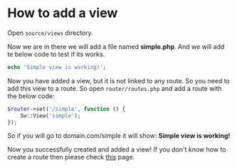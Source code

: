# How to add a view

Open `source/views` directory.

Now we are in there we will add a file named **simple.php**. And we will add te below code to test if its works.

```php
echo 'Simple view is working!';
```

Now you have added a view, but it is not linked to any route. So you need to add this view to a route.
So open `router/routes.php` and add a route with the below code:

```php
$router->set('/simple', function () {
    Sw::View('simple');
});
```

So if you will go to domain.com/simple it will show: **Simple view is working!**

Now you successfully created and added a view!
If you don't know how to create a route then please check [this](router.md) page.
